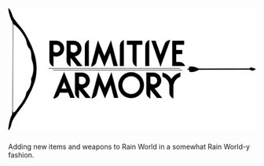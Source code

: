 # ![Primitive Armory Logo](/meta_resources/logo.png "Primitive Armory")

Adding new items and weapons to Rain World in a somewhat Rain World-y fashion.
